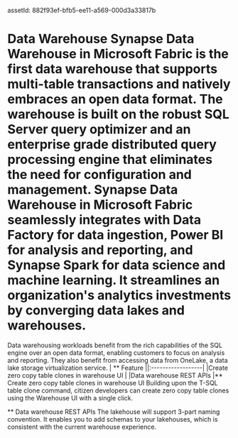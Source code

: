 assetId: 882f93ef-bfb5-ee11-a569-000d3a33817b 
  # Data Warehouse  Synapse Data Warehouse in Microsoft Fabric is the first data warehouse that supports multi-table transactions and natively embraces an open data format. The warehouse is built on the robust SQL Server query optimizer and an enterprise grade distributed query processing engine that eliminates the need for configuration and management. Synapse Data Warehouse in Microsoft Fabric seamlessly integrates with Data Factory for data ingestion, Power BI for analysis and reporting, and Synapse Spark for data science and machine learning. It streamlines an organization's analytics investments by converging data lakes and warehouses.

Data warehousing workloads benefit from the rich capabilities of the SQL engine over an open data format, enabling customers to focus on analysis and reporting. They also benefit from accessing data from OneLake, a data lake storage virtualization service.   |     ** Feature      ||:------------------|    |Create zero copy table clones in warehouse UI   | |Data warehouse REST APIs   |** Create zero copy table clones in warehouse UI   Building upon the T-SQL table clone command, citizen developers can create zero
copy table clones using the Warehouse UI with a single click.

** Data warehouse REST APIs   The lakehouse will support 3-part naming convention. It enables you to add
schemas to your lakehouses, which is consistent with the current warehouse
experience.

